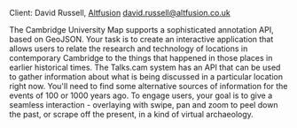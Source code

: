Client: David Russell, [Altfusion](Altfusion "wikilink")
<david.russell@altfusion.co.uk>

The Cambridge University Map supports a sophisticated annotation API,
based on GeoJSON. Your task is to create an interactive application that
allows users to relate the research and technology of locations in
contemporary Cambridge to the things that happened in those places in
earlier historical times. The Talks.cam system has an API that can be
used to gather information about what is being discussed in a particular
location right now. You'll need to find some alternative sources of
information for the events of 100 or 1000 years ago. To engage users,
your goal is to give a seamless interaction - overlaying with swipe, pan
and zoom to peel down the past, or scrape off the present, in a kind of
virtual archaeology.